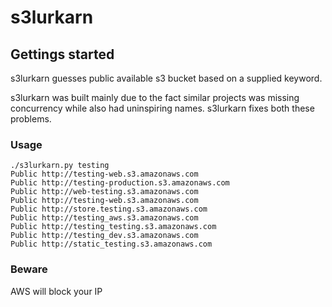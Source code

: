 # s3lurkarn

## Gettings started

s3lurkarn guesses public available s3 bucket based on a supplied keyword.

s3lurkarn was built mainly due to the fact similar projects was missing concurrency while also had uninspiring names. s3lurkarn fixes both these problems.

### Usage

```
./s3lurkarn.py testing
Public http://testing-web.s3.amazonaws.com
Public http://testing-production.s3.amazonaws.com
Public http://web-testing.s3.amazonaws.com
Public http://testing-web.s3.amazonaws.com
Public http://store.testing.s3.amazonaws.com
Public http://testing_aws.s3.amazonaws.com
Public http://testing_testing.s3.amazonaws.com
Public http://testing_dev.s3.amazonaws.com
Public http://static_testing.s3.amazonaws.com
```

### Beware

AWS will block your IP
